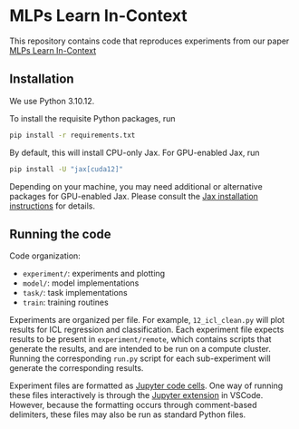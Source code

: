 # MLPs Learn In-Context
This repository contains code that reproduces experiments from our paper [MLPs Learn In-Context](https://www.google.com)

## Installation

We use Python 3.10.12.

To install the requisite Python packages, run
```sh
pip install -r requirements.txt
```
By default, this will install CPU-only Jax. For GPU-enabled Jax, run
```sh
pip install -U "jax[cuda12]"
```
Depending on your machine, you may need additional or alternative packages for GPU-enabled Jax. Please consult the [Jax installation instructions](https://jax.readthedocs.io/en/latest/installation.html) for details.


## Running the code
Code organization:
* `experiment/`: experiments and plotting
* `model/`: model implementations
* `task/`: task implementations
* `train`: training routines

Experiments are organized per file. For example, `12_icl_clean.py` will plot results for ICL regression and classification. Each experiment file expects results to be present in `experiment/remote`, which contains scripts that generate the results, and are intended to be run on a compute cluster. Running the corresponding `run.py` script for each sub-experiment will generate the corresponding results.

Experiment files are formatted as [Jupyter code cells](https://code.visualstudio.com/docs/python/jupyter-support-py#_export-a-jupyter-notebook). One way of running these files interactively is through the [Jupyter extension](https://marketplace.visualstudio.com/items?itemName=ms-toolsai.jupyter) in VSCode. However, because the formatting occurs through comment-based delimiters, these files may also be run as standard Python files.
